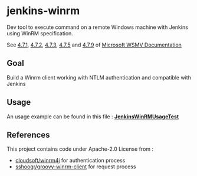 # jenkins-winrm
Dev tool to execute command on a remote Windows machine with Jenkins using WinRM specification.

See [4.7.1](https://docs.microsoft.com/en-us/openspecs/windows_protocols/ms-wsmv/7f4a1f31-47d8-4599-a23b-c3834ffae21f), [4.7.2](https://docs.microsoft.com/en-us/openspecs/windows_protocols/ms-wsmv/d537264b-fda8-4694-a518-ae0085d92441), [4.7.3](https://docs.microsoft.com/en-us/openspecs/windows_protocols/ms-wsmv/b8d1b0bd-484e-4ac0-a9dd-9244f13697db), [4.7.5](https://docs.microsoft.com/en-us/openspecs/windows_protocols/ms-wsmv/ded708a2-e24e-4284-aac8-35c14801c21b) and [4.7.9](https://docs.microsoft.com/en-us/openspecs/windows_protocols/ms-wsmv/4b133c1c-9102-43eb-83ac-60001cebb4a6) of [Microsoft WSMV Documentation](https://docs.microsoft.com/en-us/openspecs/windows_protocols/ms-wsmv/41409c84-afc9-4886-a37e-992e8d1fcced)

## Goal
Build a Winrm client working with NTLM authentication and compatible with Jenkins

## Usage
An usage example can be found in this file : **[JenkinsWinRMUsageTest](https://github.com/groupe-edf/jenkins-winrm/blob/main/src/test/java/org/jenkinsci/plugins/JenkinsWinRMUsageTest.groovy)**
 
## References
This project contains code under Apache-2.0 License from :

 - [cloudsoft/winrm4j](https://github.com/cloudsoft/winrm4j) for authentication process
 - [sshoogr/groovy-winrm-client](https://github.com/sshoogr/groovy-winrm-client) for request process
 

